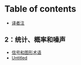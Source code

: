 # Table of contents

* [译者注](README.md)

## 2：统计、概率和噪声 <a id="2-tong-ji-gai-lv-he-zao-sheng"></a>

* [信号和图形术语](2-tong-ji-gai-lv-he-zao-sheng/xin-hao-he-tu-xing-shu-yu.md)
* [Untitled](2-tong-ji-gai-lv-he-zao-sheng/untitled-1.md)

